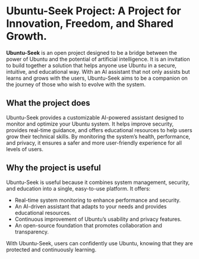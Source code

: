 
# Ubuntu-Seek Project: A Project for Innovation, Freedom, and Shared Growth.

**Ubuntu-Seek** is an open project designed to be a bridge between the power of Ubuntu and the potential of artificial intelligence. It is an invitation to build together a solution that helps anyone use Ubuntu in a secure, intuitive, and educational way. With an AI assistant that not only assists but learns and grows with the users, Ubuntu-Seek aims to be a companion on the journey of those who wish to evolve with the system.

## What the project does
Ubuntu-Seek provides a customizable AI-powered assistant designed to monitor and optimize your Ubuntu system. It helps improve security, provides real-time guidance, and offers educational resources to help users grow their technical skills. By monitoring the system’s health, performance, and privacy, it ensures a safer and more user-friendly experience for all levels of users.

## Why the project is useful
Ubuntu-Seek is useful because it combines system management, security, and education into a single, easy-to-use platform. It offers:
- Real-time system monitoring to enhance performance and security.
- An AI-driven assistant that adapts to your needs and provides educational resources.
- Continuous improvement of Ubuntu’s usability and privacy features.
- An open-source foundation that promotes collaboration and transparency.

With Ubuntu-Seek, users can confidently use Ubuntu, knowing that they are protected and continuously learning.

